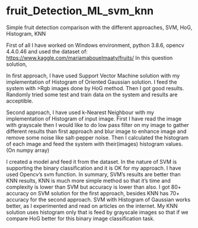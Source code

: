 # fruit_Detection_ML_svm_knn
Simple fruit detection comparison with the different approaches, SVM, HoG, Histogram, KNN

First of all I have worked on Windows environment, python 3.8.6, opencv 4.4.0.46 and used the dataset of: 
https://www.kaggle.com/mariamabouelmaaty/fruits/
In this question solution, 

In first approach, I have used Support Vector Machine solution with my implementation of Histogram of Oriented Gaussian solution. I feed the system with >Rgb images done by HoG method. Then I got good results. Randomly tried some test and train data on the system and results are acceptible.

Second approach, I have used k-Nearest Neighbour with my implementation of Histogram of input image. First I have read the image with grayscale then I would like to do low pass filter on my image to gather different results than first approach and blur image to enhance image and remove some noise like salt-pepper noise. Then I calculated the histogram of each image and feed the system with their(images) histogram values. (On numpy array) 

I created a model and feed it from the dataset. In the nature of SVM is supporting the binary classification and it is OK for my approach. I have used Opencv’s svm function.
In summary, SVM’s results are better than KNN results, KNN is much more simple method so that it’s time and complexity is lower than SVM but accuracy is lower than also. I got 80+ accuracy on SVM solution for the first approach, besides KNN has 70+ accuracy for the second approach. SVM with Histogram of Gaussian works better, as I experimented and read on articles on the internet. My KNN solution uses histogram only that is feed by grayscale images so that if we compare HoG better for this binary image classification task. 


